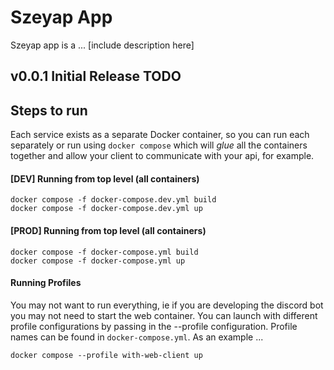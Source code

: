 # Szeyap App
Szeyap app is a ... [include description here]

## v0.0.1 Initial Release TODO

## Steps to run
Each service exists as a separate Docker container, so you can run each separately or run using `docker compose` which will *glue* all the containers together and allow your client to communicate with your api, for example.

#### [DEV] Running from top level (all containers)
```
docker compose -f docker-compose.dev.yml build
docker compose -f docker-compose.dev.yml up
```

#### [PROD] Running from top level (all containers)
```
docker compose -f docker-compose.yml build
docker compose -f docker-compose.yml up
```

#### Running Profiles
You may not want to run everything, ie if you are developing the discord bot you may not need to start the web container. You can launch with different profile configurations by passing in the --profile configuration. Profile names can be found in `docker-compose.yml`. As an example ...
```
docker compose --profile with-web-client up
```

